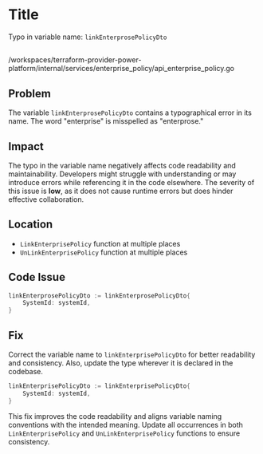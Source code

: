 # Title

Typo in variable name: `linkEnterprosePolicyDto`

##

/workspaces/terraform-provider-power-platform/internal/services/enterprise_policy/api_enterprise_policy.go

## Problem

The variable `linkEnterprosePolicyDto` contains a typographical error in its name. The word "enterprise" is misspelled as "enterprose."

## Impact

The typo in the variable name negatively affects code readability and maintainability. Developers might struggle with understanding or may introduce errors while referencing it in the code elsewhere. The severity of this issue is **low**, as it does not cause runtime errors but does hinder effective collaboration.

## Location

- `LinkEnterprisePolicy` function at multiple places
- `UnLinkEnterprisePolicy` function at multiple places

## Code Issue

```go
linkEnterprosePolicyDto := linkEnterprosePolicyDto{
	SystemId: systemId,
}
```

## Fix

Correct the variable name to `linkEnterprisePolicyDto` for better readability and consistency. Also, update the type wherever it is declared in the codebase.

```go
linkEnterprisePolicyDto := linkEnterprisePolicyDto{
	SystemId: systemId,
}
```

This fix improves the code readability and aligns variable naming conventions with the intended meaning. Update all occurrences in both `LinkEnterprisePolicy` and `UnLinkEnterprisePolicy` functions to ensure consistency.
